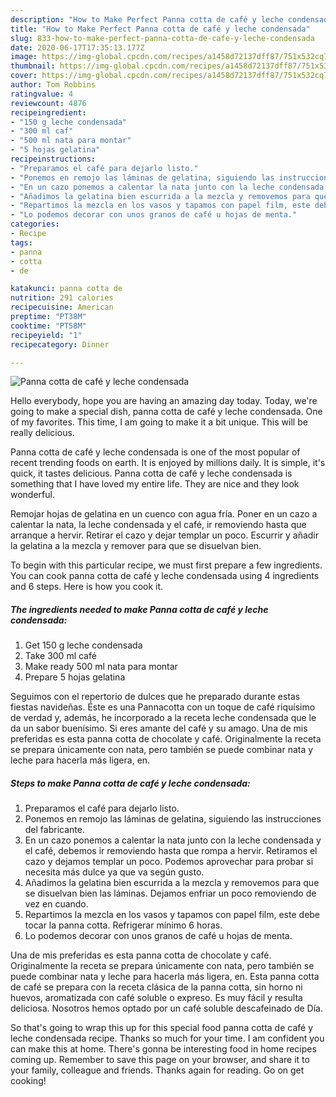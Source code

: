 ```yaml
---
description: "How to Make Perfect Panna cotta de café y leche condensada"
title: "How to Make Perfect Panna cotta de café y leche condensada"
slug: 833-how-to-make-perfect-panna-cotta-de-cafe-y-leche-condensada
date: 2020-06-17T17:35:13.177Z
image: https://img-global.cpcdn.com/recipes/a1458d72137dff87/751x532cq70/panna-cotta-de-cafe-y-leche-condensada-foto-principal.jpg
thumbnail: https://img-global.cpcdn.com/recipes/a1458d72137dff87/751x532cq70/panna-cotta-de-cafe-y-leche-condensada-foto-principal.jpg
cover: https://img-global.cpcdn.com/recipes/a1458d72137dff87/751x532cq70/panna-cotta-de-cafe-y-leche-condensada-foto-principal.jpg
author: Tom Robbins
ratingvalue: 4
reviewcount: 4876
recipeingredient:
- "150 g leche condensada"
- "300 ml caf"
- "500 ml nata para montar"
- "5 hojas gelatina"
recipeinstructions:
- "Preparamos el café para dejarlo listo."
- "Ponemos en remojo las láminas de gelatina, siguiendo las instrucciones del fabricante."
- "En un cazo ponemos a calentar la nata junto con la leche condensada y el café, debemos ir removiendo hasta que rompa a hervir. Retiramos el cazo y dejamos templar un poco. Podemos aprovechar para probar si necesita más dulce ya que va según gusto."
- "Añadimos la gelatina bien escurrida a la mezcla y removemos para que se disuelvan bien las láminas. Dejamos enfriar un poco removiendo de vez en cuando."
- "Repartimos la mezcla en los vasos y tapamos con papel film, este debe tocar la panna cotta. Refrigerar mínimo 6 horas."
- "Lo podemos decorar con unos granos de café u hojas de menta."
categories:
- Recipe
tags:
- panna
- cotta
- de

katakunci: panna cotta de 
nutrition: 291 calories
recipecuisine: American
preptime: "PT38M"
cooktime: "PT58M"
recipeyield: "1"
recipecategory: Dinner

---
```



![Panna cotta de café y leche condensada](https://img-global.cpcdn.com/recipes/a1458d72137dff87/751x532cq70/panna-cotta-de-cafe-y-leche-condensada-foto-principal.jpg)

Hello everybody, hope you are having an amazing day today. Today, we're going to make a special dish, panna cotta de café y leche condensada. One of my favorites. This time, I am going to make it a bit unique. This will be really delicious.

Panna cotta de café y leche condensada is one of the most popular of recent trending foods on earth. It is enjoyed by millions daily. It is simple, it's quick, it tastes delicious. Panna cotta de café y leche condensada is something that I have loved my entire life. They are nice and they look wonderful.

Remojar hojas de gelatina en un cuenco con agua fría. Poner en un cazo a calentar la nata, la leche condensada y el café, ir removiendo hasta que arranque a hervir. Retirar el cazo y dejar templar un poco. Escurrir y añadir la gelatina a la mezcla y remover para que se disuelvan bien.


To begin with this particular recipe, we must first prepare a few ingredients. You can cook panna cotta de café y leche condensada using 4 ingredients and 6 steps. Here is how you cook it.

<!--inarticleads1-->

##### The ingredients needed to make Panna cotta de café y leche condensada:

1. Get 150 g leche condensada
1. Take 300 ml café
1. Make ready 500 ml nata para montar
1. Prepare 5 hojas gelatina


Seguimos con el repertorio de dulces que he preparado durante estas fiestas navideñas. Éste es una Pannacotta con un toque de café riquísimo de verdad y, además, he incorporado a la receta leche condensada que le da un sabor buenísimo. Si eres amante del café y su amago. Una de mis preferidas es esta panna cotta de chocolate y café. Originalmente la receta se prepara únicamente con nata, pero también se puede combinar nata y leche para hacerla más ligera, en. 

<!--inarticleads2-->

##### Steps to make Panna cotta de café y leche condensada:

1. Preparamos el café para dejarlo listo.
1. Ponemos en remojo las láminas de gelatina, siguiendo las instrucciones del fabricante.
1. En un cazo ponemos a calentar la nata junto con la leche condensada y el café, debemos ir removiendo hasta que rompa a hervir. Retiramos el cazo y dejamos templar un poco. Podemos aprovechar para probar si necesita más dulce ya que va según gusto.
1. Añadimos la gelatina bien escurrida a la mezcla y removemos para que se disuelvan bien las láminas. Dejamos enfriar un poco removiendo de vez en cuando.
1. Repartimos la mezcla en los vasos y tapamos con papel film, este debe tocar la panna cotta. Refrigerar mínimo 6 horas.
1. Lo podemos decorar con unos granos de café u hojas de menta.


Una de mis preferidas es esta panna cotta de chocolate y café. Originalmente la receta se prepara únicamente con nata, pero también se puede combinar nata y leche para hacerla más ligera, en. Esta panna cotta de café se prepara con la receta clásica de la panna cotta, sin horno ni huevos, aromatizada con café soluble o expreso. Es muy fácil y resulta deliciosa. Nosotros hemos optado por un café soluble descafeinado de Día. 

So that's going to wrap this up for this special food panna cotta de café y leche condensada recipe. Thanks so much for your time. I am confident you can make this at home. There's gonna be interesting food in home recipes coming up. Remember to save this page on your browser, and share it to your family, colleague and friends. Thanks again for reading. Go on get cooking!
